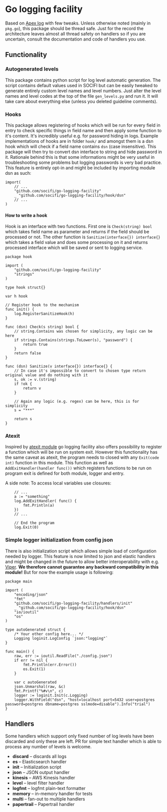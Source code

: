 # Go logging facility

Based on [Apex log](https://github.com/apex/log) with few tweaks. Unless otherwise noted (mainly in `pkg.go`), this package should be thread safe. Just for the record the architecture leaves almost all thread safety on handlers so if you are uncertain, consult the documentation and code of handlers you use.

## Functionality

### Autogenerated levels

This package contains python script for log level automatic generation. The script contains default values used in SOCIFI but can be easily tweaked to generate entirely custom level names and level numbers. Just alter the level names and level codes at the top of the file `gen_levels.py` and run it. It will take care about everything else (unless you deleted guideline comments).

### Hooks

This package allows registering of hooks which will be run for every field in entry to check specific things in field name and then apply some function to it's content. It's incredibly useful e.g. for password hiding in logs. Example implementations of hooks are in folder `hook/` and amongst them is a dsn hook which will check if a field name contains `dsn` (case insensitive). This package will then try to convert dsn interface to string and hide password in it. Rationale behind this is that some informations might be very useful in troubleshooting some problems but logging passwords is very bad practice. This feature is entirely opt-in and might be included by importing module dsn as such:
```golang
import(
	// ...
	"github.com/socifi/go-logging-facility"
	_ "github.com/socifi/go-logging-facility/hook/dsn"
	// ...
)
```

#### How to write a hook

Hook is an interface with two functions. First one is `Check(string) bool` which takes field name as parameter and returns if the field should be processed or not. The other function is `Sanitize(interface{}) interface{}` which takes a field value and does some processing on it and returns processed interface which will be saved or sent to logging service.

```golang
package hook

import (
	"github.com/socifi/go-logging-facility"
	"strings"
)

type hook struct{}

var h hook

// Register hook to the mechanism
func init() {
	log.RegisterSanitizeHook(h)
}

func (dsn) Check(s string) bool {
	// string.Contains was chosen for simplicity, any logic can be here
	if strings.Contains(strings.ToLower(s), "password") {
		return true
	}
	return false
}

func (dsn) Sanitize(v interface{}) interface{} {
	// In case it's impossible to convert to chosen type return original value and do nothing with it
	s, ok := v.(string)
	if !ok {
		return v
	}

	// Again any logic (e.g. regex) can be here, this is for simplicity
	s = "***"

	return s
}
```

### Atexit

Inspired by [atexit module](github.com/tebeka/atexit) go logging facility also offers possibility to register a function which will be run on system exit. However this functionality has the same caveat as atexit, the program needs to closed with any `Exit(code int)` function in this module. This function as well as `AddExitHandler(handler func())` which registers functions to be run on program exit is defined for both module, logger and entry.

A side note: To access local variables use closures:

```golang
	// ...
	a := "something"
	log.AddExitHandler( func() {
		fmt.Println(a)
	})
	// ...

	// End the program
	log.Exit(0)
```


### Simple logger initialization from config json

There is also initialization script which allows simple load of configuration needed by logger. This feature is now limited to json and elastic handlers and might be changed in the future to allow better interoperability with e.g. [Viper](https://github.com/spf13/viper). __We therefore cannot guarantee any backward compatibility in this module!__
But for now the example usage is following:

```golang
package main

import (
	"encoding/json"
	"fmt"
	"github.com/socifi/go-logging-facility/handlers/init"
	_ "github.com/socifi/go-logging-facility/hook/dsn"
	"io/ioutil"
	"os"
)

type autoGenerated struct {
	/* Your other config here... */
	Logging loginit.LogConfig `json:"logging"`
}

func main() {
	raw, err := ioutil.ReadFile("./config.json")
	if err != nil {
		fmt.Println(err.Error())
		os.Exit(1)
	}

	var c autoGenerated
	json.Unmarshal(raw, &c)
	fmt.Printf("%#v\n", c)
	logger := loginit.Init(c.Logging)
	logger.WithField("dsn", "host=localhost port=5432 user=postgres password=postgres dbname=postgres sslmode=disable").Info("trial")
}
```

## Handlers

Some handlers which support only fixed number of log levels have been discarded and only these are left. PR for simple text handler which is able to process any number of levels is welcome.

- __discard__ – discards all logs
- __es__ – Elasticsearch handler
- __init__ – Initialization script
- __json__ – JSON output handler
- __kinesis__ – AWS Kinesis handler
- __level__ – level filter handler
- __logfmt__ – logfmt plain-text formatter
- __memory__ – in-memory handler for tests
- __multi__ – fan-out to multiple handlers
- __papertrail__ – Papertrail handler
